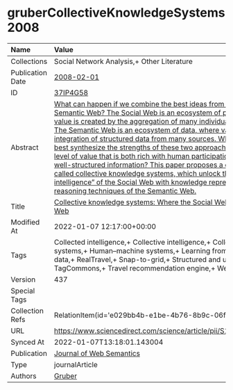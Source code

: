 # gruberCollectiveKnowledgeSystems2008
| Name             | Value                                                                                                                                                                                                                                                                                                                                                                                                                                                                                                                                                                                                                                                                                                                                                                                                                                                |
|:-----------------|:-----------------------------------------------------------------------------------------------------------------------------------------------------------------------------------------------------------------------------------------------------------------------------------------------------------------------------------------------------------------------------------------------------------------------------------------------------------------------------------------------------------------------------------------------------------------------------------------------------------------------------------------------------------------------------------------------------------------------------------------------------------------------------------------------------------------------------------------------------|
| Collections      | Social Network Analysis,+ Other Literature                                                                                                                                                                                                                                                                                                                                                                                                                                                                                                                                                                                                                                                                                                                                                                                                           |
| Publication Date | [2008-02-01](<notionsci.utils.serialization.ExplicitNone object at 0x7f61bfbf8850>)                                                                                                                                                                                                                                                                                                                                                                                                                                                                                                                                                                                                                                                                                                                                                                  |
| ID               | [37IP4G58](<notionsci.utils.serialization.ExplicitNone object at 0x7f61bfbf8970>)                                                                                                                                                                                                                                                                                                                                                                                                                                                                                                                                                                                                                                                                                                                                                                    |
| Abstract         | [What can happen if we combine the best ideas from the Social Web and Semantic Web? The Social Web is an ecosystem of participation, where value is created by the aggregation of many individual user contributions. The Semantic Web is an ecosystem of data, where value is created by the integration of structured data from many sources. What applications can best synthesize the strengths of these two approaches, to create a new level of value that is both rich with human participation and powered by well-structured information? This paper proposes a class of applications called collective knowledge systems, which unlock the “collective intelligence” of the Social Web with knowledge representation and reasoning techniques of the Semantic Web.](<notionsci.utils.serialization.ExplicitNone object at 0x7f61bfbf8a90>) |
| Title            | [Collective knowledge systems: Where the Social Web meets the Semantic Web](<notionsci.utils.serialization.ExplicitNone object at 0x7f61bfbf8bb0>)                                                                                                                                                                                                                                                                                                                                                                                                                                                                                                                                                                                                                                                                                                   |
| Modified At      | 2022-01-07 12:17:00+00:00                                                                                                                                                                                                                                                                                                                                                                                                                                                                                                                                                                                                                                                                                                                                                                                                                            |
| Tags             | Collected intelligence,+ Collective intelligence,+ Collective knowledge systems,+ Human–machine systems,+ Learning from semistructured data,+ RealTravel,+ Snap-to-grid,+ Structured and unstructured data,+ TagCommons,+ Travel recommendation engine,+ Web 3.0                                                                                                                                                                                                                                                                                                                                                                                                                                                                                                                                                                                     |
| Version          | 437                                                                                                                                                                                                                                                                                                                                                                                                                                                                                                                                                                                                                                                                                                                                                                                                                                                  |
| Special Tags     |                                                                                                                                                                                                                                                                                                                                                                                                                                                                                                                                                                                                                                                                                                                                                                                                                                                      |
| Collection Refs  | RelationItem(id='e029bb4b-e1be-4b76-8b9c-06f572003502')                                                                                                                                                                                                                                                                                                                                                                                                                                                                                                                                                                                                                                                                                                                                                                                              |
| URL              | https://www.sciencedirect.com/science/article/pii/S1570826807000583                                                                                                                                                                                                                                                                                                                                                                                                                                                                                                                                                                                                                                                                                                                                                                                  |
| Synced At        | 2022-01-07T13:18:01.143004                                                                                                                                                                                                                                                                                                                                                                                                                                                                                                                                                                                                                                                                                                                                                                                                                           |
| Publication      | [Journal of Web Semantics](<notionsci.utils.serialization.ExplicitNone object at 0x7f61bfbfb3d0>)                                                                                                                                                                                                                                                                                                                                                                                                                                                                                                                                                                                                                                                                                                                                                    |
| Type             | journalArticle                                                                                                                                                                                                                                                                                                                                                                                                                                                                                                                                                                                                                                                                                                                                                                                                                                       |
| Authors          | [Gruber](<notionsci.utils.serialization.ExplicitNone object at 0x7f61bfbfb580>)                                                                                                                                                                                                                                                                                                                                                                                                                                                                                                                                                                                                                                                                                                                                                                      |

